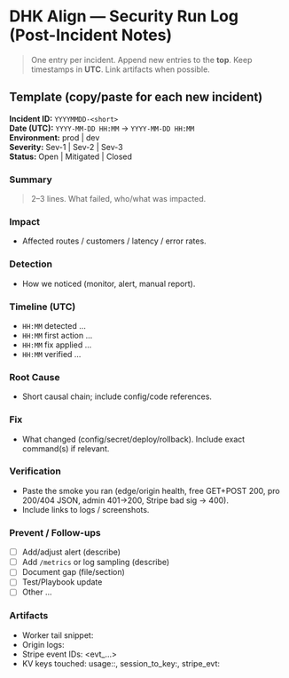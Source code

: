 # DHK Align — Security Run Log (Post-Incident Notes)
> One entry per incident. Append new entries to the **top**. Keep timestamps in **UTC**. Link artifacts when possible.

## Template (copy/paste for each new incident)
**Incident ID:** `YYYYMMDD-<short>`  
**Date (UTC):** `YYYY-MM-DD HH:MM` → `YYYY-MM-DD HH:MM`  
**Environment:** prod | dev  
**Severity:** Sev-1 | Sev-2 | Sev-3  
**Status:** Open | Mitigated | Closed

### Summary
> 2–3 lines. What failed, who/what was impacted.

### Impact
- Affected routes / customers / latency / error rates.

### Detection
- How we noticed (monitor, alert, manual report).

### Timeline (UTC)
- `HH:MM` detected …
- `HH:MM` first action …
- `HH:MM` fix applied …
- `HH:MM` verified …

### Root Cause
- Short causal chain; include config/code references.

### Fix
- What changed (config/secret/deploy/rollback). Include exact command(s) if relevant.

### Verification
- Paste the smoke you ran (edge/origin health, free GET+POST 200, pro 200/404 JSON, admin 401→200, Stripe bad sig → 400).
- Include links to logs / screenshots.

### Prevent / Follow-ups
- [ ] Add/adjust alert (describe)
- [ ] Add `/metrics` or log sampling (describe)
- [ ] Document gap (file/section)
- [ ] Test/Playbook update
- [ ] Other …

### Artifacts
- Worker tail snippet: <link or attached>
- Origin logs: <link or attached>
- Stripe event IDs: <evt_…>
- KV keys touched: usage:<key>:<date>, session_to_key:<sid>, stripe_evt:<id>
